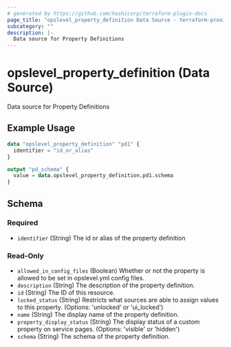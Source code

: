 ```yaml
---
# generated by https://github.com/hashicorp/terraform-plugin-docs
page_title: "opslevel_property_definition Data Source - terraform-provider-opslevel"
subcategory: ""
description: |-
  Data source for Property Definitions
---
```


# opslevel_property_definition (Data Source)

Data source for Property Definitions

## Example Usage

```terraform
data "opslevel_property_definition" "pd1" {
  identifier = "id_or_alias"
}

output "pd_schema" {
  value = data.opslevel_property_definition.pd1.schema
}
```

<!-- schema generated by tfplugindocs -->
## Schema

### Required

- `identifier` (String) The id or alias of the property definition

### Read-Only

- `allowed_in_config_files` (Boolean) Whether or not the property is allowed to be set in opslevel.yml config files.
- `description` (String) The description of the property definition.
- `id` (String) The ID of this resource.
- `locked_status` (String) Restricts what sources are able to assign values to this property. (Options: 'unlocked' or 'ui_locked')
- `name` (String) The display name of the property definition.
- `property_display_status` (String) The display status of a custom property on service pages. (Options: 'visible' or 'hidden')
- `schema` (String) The schema of the property definition.


